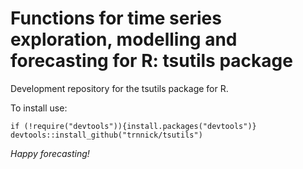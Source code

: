 Functions for time series exploration, modelling and forecasting for R: tsutils package
=======
<!-- [![CRAN_Status_Badge](http://www.r-pkg.org/badges/version/nnfor?color=blue)](https://CRAN.R-project.org/package=nnfor) -->
<!-- [![Downloads](http://cranlogs.r-pkg.org/badges/nnfor?color=blue)](https://CRAN.R-project.org/package=nnfor) -->


Development repository for the tsutils package for R.
<!-- Stable version can be found at: https://cran.r-project.org/web/packages/tsutils/index.html -->

To install use:
```
if (!require("devtools")){install.packages("devtools")}
devtools::install_github("trnnick/tsutils")
```
_Happy forecasting!_
